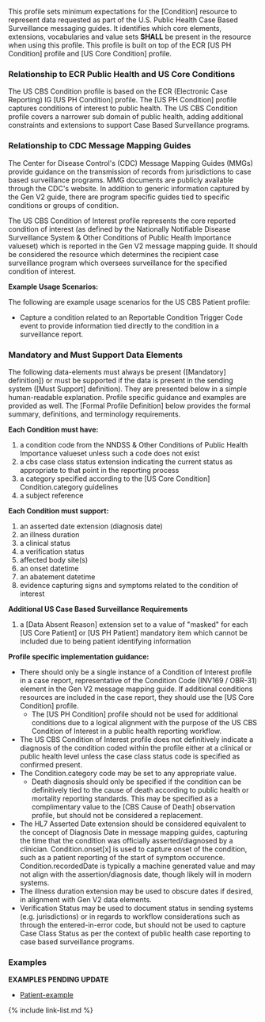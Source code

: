 This profile sets minimum expectations for the [Condition] resource to represent data requested as part of the U.S. Public Health Case Based Surveillance messaging guides. It identifies which core elements, extensions, vocabularies and value sets **SHALL** be present in the resource when using this profile. This profile is built on top of the ECR [US PH Condition] profile and [US Core Condition] profile.

### Relationship to ECR Public Health and US Core Conditions

The US CBS Condition profile is based on the ECR (Electronic Case Reporting) IG [US PH Condition] profile. The [US PH Condition] profile captures conditions of interest to public health. The US CBS Condition profile covers a narrower sub domain of public health, adding additional constraints and extensions to support Case Based Surveillance programs.

### Relationship to CDC Message Mapping Guides

The Center for Disease Control's (CDC) Message Mapping Guides (MMGs) provide guidance on the transmission of records from jurisdictions to case based surveillance programs. MMG documents are publicly available through the CDC's website. In addition to generic information captured by the Gen V2 guide, there are program specific guides tied to specific conditions or groups of condition.

The US CBS Condition of Interest profile represents the core reported condition of interest (as defined by the Nationally Notifiable Disease Surveillance System & Other Conditions of Public Health Importance valueset) which is reported in the Gen V2 message mapping guide. It should be considered the resource which determines the recipient case surveillance program which oversees surveillance for the specified condition of interest.

**Example Usage Scenarios:**

The following are example usage scenarios for the US CBS Patient profile:

-   Capture a condition related to an Reportable Condition Trigger Code event to provide information tied directly to the condition in a surveillance report.

### Mandatory and Must Support Data Elements

The following data-elements must always be present ([Mandatory] definition]) or must be supported if the data is present in the sending system ([Must Support] definition). They are presented below in a simple human-readable explanation.  Profile specific guidance and examples are provided as well.  The [Formal Profile Definition] below provides the formal summary, definitions, and  terminology requirements.  

**Each Condition must have:**

1. a condition code from the NNDSS & Other Conditions of Public Health Importance valueset unless such a code does not exist
1. a cbs case class status extension indicating the current status as appropriate to that point in the reporting process
1. a category specified according to the [US Core Condition] Condition.category guidelines
1. a subject reference

**Each Condition must support:**

1. an asserted date extension (diagnosis date)
1. an illness duration
1. a clinical status
1. a verification status
1. affected body site(s)
1. an onset datetime
1. an abatement datetime
1. evidence capturing signs and symptoms related to the condition of interest

**Additional US Case Based Surveillance Requirements**

1. a [Data Absent Reason] extension set to a value of "masked" for each [US Core Patient] or [US PH Patient] mandatory item which cannot be included due to being patient identifying information

**Profile specific implementation guidance:**

- There should only be a single instance of a Condition of Interest profile in a case report, representative of the Condition Code (INV169 / OBR-31) element in the Gen V2 message mapping guide. If additional conditions resources are included in the case report, they should use the [US Core Condition] profile.
  - The [US PH Condition] profile should not be used for additional conditions due to a logical alignment with the purpose of the US CBS Condition of Interest in a public health reporting workflow.
- The US CBS Condition of Interest profile does not definitively indicate a diagnosis of the condition coded within the profile either at a clinical or public health level unless the case class status code is specified as confirmed present.
- The Condition.category code may be set to any appropriate value.
  - Death diagnosis should only be specified if the condition can be definitively tied to the cause of death according to public health or mortality reporting standards. This may be specified as a complimentary value to the [CBS Cause of Death] observation profile, but should not be considered a replacement.
- The HL7 Asserted Date extension should be considered equivalent to the concept of Diagnosis Date in message mapping guides, capturing the time that the condition was officially asserted/diagnosed by a clinician. Condition.onset[x] is used to capture onset of the condition, such as a patient reporting of the start of symptom occurence. Condition.recordedDate is typically a machine generated value and may not align with the assertion/diagnosis date, though likely will in modern systems.
- The illness duration extension may be used to obscure dates if desired, in alignment with Gen V2 data elements.
- Verification Status may be used to document status in sending systems (e.g. jurisdictions) or in regards to workflow considerations such as through the entered-in-error code, but should not be used to capture Case Class Status as per the context of public health case reporting to case based surveillance programs.

### Examples
**EXAMPLES PENDING UPDATE**
- [Patient-example](Patient-example.html)

{% include link-list.md %}